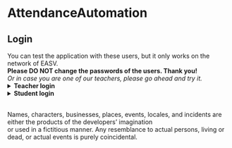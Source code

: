 # AttendanceAutomation
<H2>Login</H2>
You can test the application with these users, but it only works on the network of EASV.<br />
<b>Please DO NOT change the passwords of the users. Thank you!</b><br /> 
<i>Or in case you are one of our teachers, please go ahead and try it.</i>
<br />
<details>
 <summary><b>Teacher login</b></summary>
 <p>
  Email: <i>"jm@easv.dk"</i>
	<br />
	Password: <i>"user"</i>
 </p>
</details>

<details>
 <summary><b>Student login</b></summary>
 <p>
  Email: <i>"thomaswhite@easv.dk"</i>
  <br />
  Password: <i>"user"</i>
 </p>
</details>
<br />
<p>
Names, characters, businesses, places, events, locales, and incidents are either the products of the developers’ imagination <br />
or used in a fictitious manner. Any resemblance to actual persons, living or dead, or actual events is purely coincidental.
</p>
